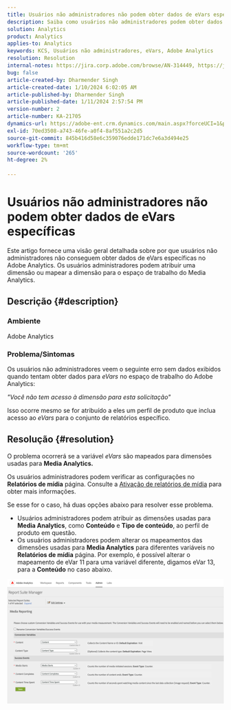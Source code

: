 ```yaml
---
title: Usuários não administradores não podem obter dados de eVars específicas
description: Saiba como usuários não administradores podem obter dados de eVars específicas no Adobe Analytics. Os usuários administradores podem atribuir ou mapear dimensões para o espaço de trabalho do Media Analytics.
solution: Analytics
product: Analytics
applies-to: Analytics
keywords: KCS, Usuários não administradores, eVars, Adobe Analytics
resolution: Resolution
internal-notes: https://jira.corp.adobe.com/browse/AN-314449, https://jira.corp.adobe.com/browse/AN-288651
bug: false
article-created-by: Dharmender Singh
article-created-date: 1/10/2024 6:02:05 AM
article-published-by: Dharmender Singh
article-published-date: 1/11/2024 2:57:54 PM
version-number: 2
article-number: KA-21705
dynamics-url: https://adobe-ent.crm.dynamics.com/main.aspx?forceUCI=1&pagetype=entityrecord&etn=knowledgearticle&id=f33c4ac5-7daf-ee11-a569-6045bd0065b6
exl-id: 70ed3508-a743-46fe-a0f4-8af551a2c2d5
source-git-commit: 845b416d58e6c359076edde171dc7e6a3d494e25
workflow-type: tm+mt
source-wordcount: '265'
ht-degree: 2%

---
```


# Usuários não administradores não podem obter dados de eVars específicas


Este artigo fornece uma visão geral detalhada sobre por que usuários não administradores não conseguem obter dados de eVars específicas no Adobe Analytics. Os usuários administradores podem atribuir uma dimensão ou mapear a dimensão para o espaço de trabalho do Media Analytics.

## Descrição {#description}


### <b>Ambiente</b>

Adobe Analytics

### <b>Problema/Sintomas</b>

Os usuários não administradores veem o seguinte erro sem dados exibidos quando tentam obter dados para *eVars* no espaço de trabalho do Adobe Analytics:

*&quot;Você não tem acesso à dimensão para esta solicitação&quot;*

Isso ocorre mesmo se for atribuído a eles um perfil de produto que inclua acesso ao *eVars* para o conjunto de relatórios específico.


## Resolução {#resolution}


O problema ocorrerá se a variável *eVars* são mapeados para dimensões usadas para <b>Media Analytics. </b>

Os usuários administradores podem verificar as configurações no <b>Relatórios de mídia</b> página. Consulte a [Ativação de relatórios de mídia](https://experienceleague.adobe.com/docs/media-analytics/using/media-reports/media-reports-enable.html?lang=en) para obter mais informações.

Se esse for o caso, há duas opções abaixo para resolver esse problema.

- Usuários administradores podem atribuir as dimensões usadas para <b>Media Analytics</b>, como <b>Conteúdo</b> e <b>Tipo de conteúdo</b>, ao perfil de produto em questão.
- Os usuários administradores podem alterar os mapeamentos das dimensões usadas para <b>Media Analytics</b> para diferentes variáveis no <b>Relatórios de mídia</b> página. Por exemplo, é possível alterar o mapeamento de eVar 11 para uma variável diferente, digamos eVar 13, para a <b>Conteúdo</b> no caso abaixo.


![](assets/c3c48629-06e0-ed11-a7c7-6045bd006e5a.png)
